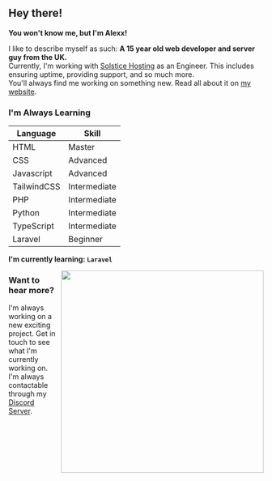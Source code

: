 ## Hey there!
**You won't know me, but I'm Alexx!**<br>

I like to describe myself as such: **A 15 year old web developer and server guy from the UK.**<br>
Currently, I'm working with <a href="https://solsticehosting.co.uk" target="_blank">Solstice Hosting</a> as an Engineer. This includes ensuring uptime, providing support, and so much more.<br>
You'll always find me working on something new. Read all about it on <a href="https://alexx.info" target="_blank">my website</a>.<br>



<!-- Continuing Content -->
### I'm Always Learning
| Language      | Skill |
| ----------- | ----------- |
| HTML      | Master       |
| CSS   | Advanced        |
| Javascript      | Advanced       |
| TailwindCSS   | Intermediate        |
| PHP      | Intermediate       |
| Python   | Intermediate        |
|  TypeScript   | Intermediate        |
| Laravel   | Beginner        |

**I'm currently learning: `Laravel`**
<!-- Image -->
<img align="right" src="https://github.com/soundlesss/soundlesss/blob/main/corgi-computer.gif" height="400" width="400">

### Want to hear more?
I'm always working on a new exciting project. Get in touch to see what I'm currently working on.<br>
I'm always contactable through my <a href="https://alexx.info" target="_blank">Discord Server</a>.


